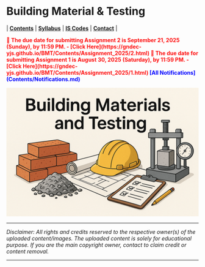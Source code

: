 # Building Material & Testing

| **[Contents](Contents/Content.md)** | **[Syllabus](Contents/Syllabus.md)** | **[IS Codes](Contents/Codes.md)** | **[Contact](Contents/Contact.md)** | 

<span style="color:red; font-weight:bold; animation: blinker 1s linear infinite;">
🚨 The due date for submitting Assignment 2 is September 21, 2025 (Sunday), by 11:59 PM. - [Click Here](https://gndec-yjs.github.io/BMT/Contents/Assignment_2025/2.html)
</span>

<span style="color:red; font-weight:bold; animation: blinker 1s linear infinite;">
🚨 The due date for submitting Assignment 1 is August 30, 2025 (Saturday), by 11:59 PM. - [Click Here](https://gndec-yjs.github.io/BMT/Contents/Assignment_2025/1.html)
</span>

<style>
@keyframes blinker {
  50% { opacity: 0; }
}
</style>  

<span style="color:blue; font-weight:bold;">
  <span class="flash">[All Notifications](Contents/Notifications.md)</span>
</span>

![BMT](Contents/Images/BMT.png)

---

*Disclaimer: All rights and credits reserved to the respective owner(s) of the uploaded content/images. The uploaded content is solely for educational purpose. If you are the main copyright owner, contact to claim credit or content removal.*

---
